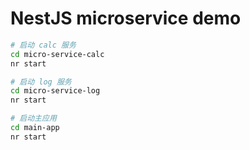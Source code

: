 # NestJS microservice demo

```sh
# 启动 calc 服务
cd micro-service-calc
nr start
```

```sh
# 启动 log 服务
cd micro-service-log
nr start
```

```sh
# 启动主应用
cd main-app
nr start
```
